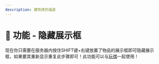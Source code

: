 ```yaml
---
description: 建筑佬的福音
---
```


# 👾 功能 - 隐藏展示框

现在你只需要在服务器内按住SHIFT键+右键放置了物品的展示框即可隐藏展示框，如果要其重新显示重复此步骤即可！此功能可以与[玩偶](gong-neng-wan-ou.md)一起使用！

